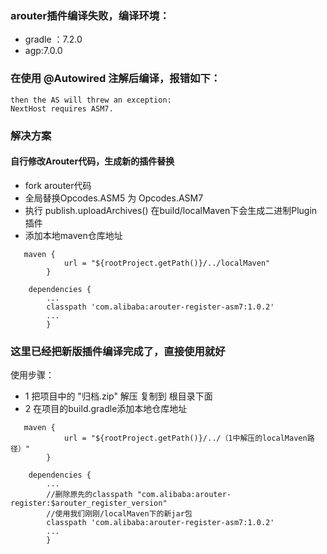 ### arouter插件编译失败，编译环境：
  - gradle ：7.2.0
  - agp:7.0.0

### 在使用 @Autowired 注解后编译，报错如下：
```
then the AS will threw an exception:
NextHost requires ASM7.
```

### 解决方案


####  自行修改Arouter代码，生成新的插件替换

- fork arouter代码
- 全局替换Opcodes.ASM5 为 Opcodes.ASM7
- 执行 publish.uploadArchives() 在build/localMaven下会生成二进制Plugin插件
- 添加本地maven仓库地址
```
   maven {
            url = "${rootProject.getPath()}/../localMaven"
        }

    dependencies {
        ...
        classpath 'com.alibaba:arouter-register-asm7:1.0.2'
        ...
        }
```

### 这里已经把新版插件编译完成了，直接使用就好

使用步骤：

- 1 把项目中的 "归档.zip" 解压 复制到 根目录下面
- 2 在项目的build.gradle添加本地仓库地址

```
   maven {
            url = "${rootProject.getPath()}/../（1中解压的localMaven路径）"
        }

    dependencies {
        ...
        //删除原先的classpath "com.alibaba:arouter-register:$arouter_register_version"
        //使用我们刚刚/localMaven下的新jar包
        classpath 'com.alibaba:arouter-register-asm7:1.0.2'
        ...
        }
```






